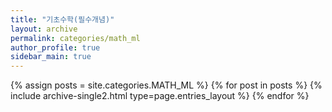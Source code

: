 ```yaml
---
title: "기초수학(필수개념)"
layout: archive
permalink: categories/math_ml
author_profile: true
sidebar_main: true
---
```


{% assign posts = site.categories.MATH_ML %}
{% for post in posts %} {% include archive-single2.html type=page.entries_layout %} {% endfor %}
